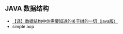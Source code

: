 ## JAVA 数据结构

- [【译】数据结构中你需要知道的关于树的一切（java版）](https://longfeizheng.github.io/2018/04/16/%E6%95%B0%E6%8D%AE%E7%BB%93%E6%9E%84%E4%B8%AD%E4%BD%A0%E9%9C%80%E8%A6%81%E7%9F%A5%E9%81%93%E7%9A%84%E5%85%B3%E4%BA%8E%E6%A0%91%E7%9A%84%E4%B8%80%E5%88%87/)
- simple aop
